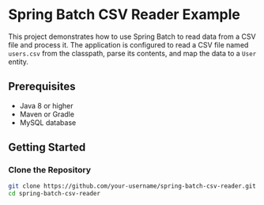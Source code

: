 # Spring Batch CSV Reader Example

This project demonstrates how to use Spring Batch to read data from a CSV file and process it. The application is configured to read a CSV file named `users.csv` from the classpath, parse its contents, and map the data to a `User` entity.

## Prerequisites

- Java 8 or higher
- Maven or Gradle
- MySQL database

## Getting Started

### Clone the Repository

```bash
git clone https://github.com/your-username/spring-batch-csv-reader.git
cd spring-batch-csv-reader
